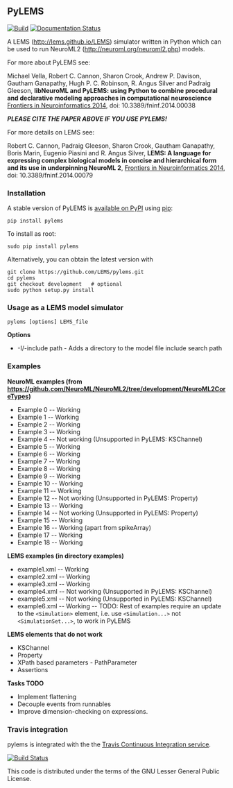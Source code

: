 ## PyLEMS

[![Build](https://github.com/LEMS/pylems/actions/workflows/ci.yml/badge.svg)](https://github.com/LEMS/pylems/actions/workflows/ci.yml) [![Documentation Status](https://readthedocs.org/projects/pylems/badge/?version=latest)](https://pylems.readthedocs.io/en/latest/?badge=latest)


A LEMS (http://lems.github.io/LEMS) simulator written in Python which can be used to run NeuroML2 (http://neuroml.org/neuroml2.php) models.

For more about PyLEMS see:

Michael Vella, Robert C. Cannon, Sharon Crook, Andrew P. Davison, Gautham Ganapathy, Hugh P. C. Robinson, R. Angus Silver and Padraig Gleeson,
**libNeuroML and PyLEMS: using Python to combine procedural and declarative modeling approaches in computational neuroscience**
[Frontiers in Neuroinformatics 2014](http://journal.frontiersin.org/Journal/10.3389/fninf.2014.00038/abstract), doi: 10.3389/fninf.2014.00038

_**PLEASE CITE THE PAPER ABOVE IF YOU USE PYLEMS!**_

For more details on LEMS see:

Robert C. Cannon, Padraig Gleeson, Sharon Crook, Gautham Ganapathy, Boris Marin, Eugenio Piasini and R. Angus Silver,
**LEMS: A language for expressing complex biological models in concise and hierarchical form and its use in underpinning NeuroML 2**,
[Frontiers in Neuroinformatics 2014](http://journal.frontiersin.org/Journal/10.3389/fninf.2014.00079/abstract), doi: 10.3389/fninf.2014.00079


### Installation

A stable version of PyLEMS is [available on PyPI](https://pypi.python.org/pypi/PyLEMS) using [pip](https://pip.pypa.io/en/latest/installing.html):

    pip install pylems

To install as root:

    sudo pip install pylems

Alternatively, you can obtain the latest version with

    git clone https://github.com/LEMS/pylems.git
    cd pylems
    git checkout development   # optional
    sudo python setup.py install

### Usage as a LEMS model simulator

    pylems [options] LEMS_file

**Options**

- -I/-include path - Adds a directory to the model file include search path


### Examples


**NeuroML examples (from https://github.com/NeuroML/NeuroML2/tree/development/NeuroML2CoreTypes)**

- Example 0 --  Working
- Example 1 --  Working
- Example 2 --  Working
- Example 3 --  Working
- Example 4 --  Not working (Unsupported in PyLEMS: KSChannel)
- Example 5 --  Working
- Example 6 --  Working
- Example 7 --  Working
- Example 8 --  Working
- Example 9 --  Working
- Example 10 -- Working
- Example 11 -- Working
- Example 12 -- Not working (Unsupported in PyLEMS: Property)
- Example 13 -- Working
- Example 14 -- Not working (Unsupported in PyLEMS: Property)
- Example 15 -- Working
- Example 16 -- Working (apart from spikeArray)
- Example 17 -- Working
- Example 18 -- Working


**LEMS examples (in directory examples)**

- example1.xml --  Working
- example2.xml --  Working
- example3.xml --  Working
- example4.xml --  Not working (Unsupported in PyLEMS: KSChannel)
- example5.xml --  Not working (Unsupported in PyLEMS: KSChannel)
- example6.xml --  Working
-- TODO: Rest of examples require an update to the `<Simulation>` element,
   i.e. use `<Simulation...>` not `<SimulationSet...>`, to work in PyLEMS


**LEMS elements that do not work**

- KSChannel
- Property
- XPath based parameters - PathParameter
- Assertions

**Tasks TODO**

- Implement flattening
- Decouple events from runnables
- Improve dimension-checking on expressions.


### Travis integration

pylems is integrated with the the [Travis Continuous Integration service](http://travis-ci.com/).

[![Build Status](https://travis-ci.com/LEMS/pylems.png?branch=master)](https://travis-ci.com/LEMS/pylems)

This code is distributed under the terms of the GNU Lesser General Public License.

